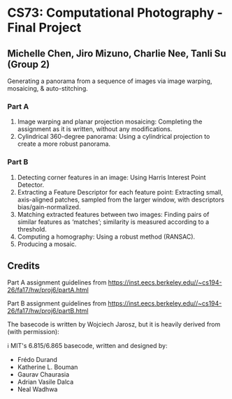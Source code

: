 # CS73: Computational Photography - Final Project
## Michelle Chen, Jiro Mizuno, Charlie Nee, Tanli Su (Group 2)

Generating a panorama from a sequence of images via image warping, mosaicing, & auto-stitching.

### Part A
1. Image warping and planar projection mosaicing: ​Completing the assignment as it is
written, without any modifications.
2. Cylindrical 360-degree panorama: ​Using a cylindrical projection to create a more
robust panorama.

### Part B
1. Detecting corner features in an image: Using Harris Interest Point Detector.
2. Extracting a Feature Descriptor for each feature point: Extracting small, axis-aligned
patches, sampled from the larger window, with descriptors bias/gain-normalized.
3. Matching extracted features between two images: Finding pairs of similar features as
‘matches’; similarity is measured according to a threshold.
4. Computing a homography: Using a robust method (RANSAC).
5. Producing a mosaic.

## Credits
Part A assignment guidelines from https://inst.eecs.berkeley.edu//~cs194-26/fa17/hw/proj6/partA.html

Part B assignment guidelines from https://inst.eecs.berkeley.edu//~cs194-26/fa17/hw/proj6/partB.html

The basecode is written by Wojciech Jarosz, but it is heavily derived from (with permission):

:information_source: MIT's 6.815/6.865 basecode, written and designed by:
* Frédo Durand
* Katherine L. Bouman
* Gaurav Chaurasia
* Adrian Vasile Dalca
* Neal Wadhwa